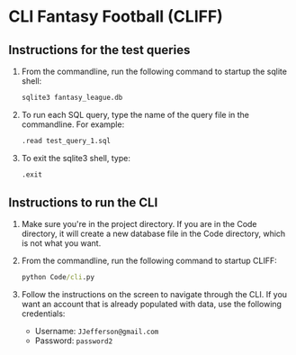 # CLI Fantasy Football (CLIFF)

## Instructions for the test queries

1. From the commandline, run the following command to startup the sqlite shell:

   ```cmd
   sqlite3 fantasy_league.db
   ```

2. To run each SQL query, type the name of the query file in the commandline. For example:

   ```cmd
   .read test_query_1.sql
   ```

3. To exit the sqlite3 shell, type:

   ```cmd
   .exit
   ```

## Instructions to run the CLI

1. Make sure you're in the project directory. If you are in the Code directory, it will create a new database file in the Code directory, which is not what you want.

2. From the commandline, run the following command to startup CLIFF:

   ```cmd
   python Code/cli.py
   ```

3. Follow the instructions on the screen to navigate through the CLI. If you want an account that is already populated with data, use the following credentials:

   - Username: `JJefferson@gmail.com`
   - Password: `password2`
